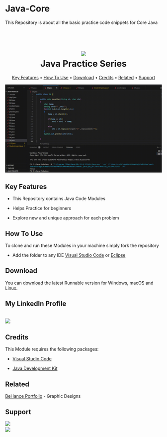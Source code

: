 # Java-Core
This Repository is about all the basic practice code snippets for Core Java


<h1 align="center">
  <br>
  <a href="https://github.com/R42OR/Java-Core"><img src="https://cdn.iconscout.com/icon/free/png-256/free-java-60-1174953.png" width="200"></a>
  <br>
  Java Practice Series
  <br>
</h1>



<p align="center">
  <a href="#key-features">Key Features</a> •
  <a href="#how-to-use">How To Use</a> •
  <a href="#download">Download</a> •
  <a href="#credits">Credits</a> •
  <a href="#related">Related</a> •
  <a href="#support">Support</a>
</p>

![screenshot](https://github.com/R42OR/Resources/blob/main/Module%20GIFS.gif)

## Key Features

* This Repository contains Java Code Modules

* Helps Practice for beginners

* Explore new and unique approach for each problem

## How To Use

To clone and run these Modules in your machine simply fork the repository
 * Add the folder to any IDE <a href="https://code.visualstudio.com/">Visual Studio Code</a> or <a href="https://www.eclipse.org/downloads/">Eclipse</a>

## Download

You can [download](https://github.com/R42OR/Java-Core) the latest Runnable version for Windows, macOS and Linux.

## My LinkedIn Profile

<br>
  <a href="https://www.linkedin.com/in/rajat-sinha-522936140/"><img src="https://cdn1.iconfinder.com/data/icons/logotypes/32/circle-linkedin-512.png" width="200"></a>
  <br>

## Credits

This Module requires the following packages:


- [Visual Studio Code](https://code.visualstudio.com/)

- [Java Development Kit](https://www.oracle.com/in/java/technologies/downloads/#java17)


## Related

[BeHance Portfolio](https://www.behance.net/rajat_sinha) - Graphic Designs

## Support
<p>
  <a href="https://www.linkedin.com/in/rajat-sinha-522936140/"><img src="https://cdn1.iconfinder.com/data/icons/logotypes/32/circle-linkedin-512.png" width="60"></a>

<br>
<a href="https://mail.google.com/mail/u/0/#inbox?compose=GTvVlcSMTRpGSjGqcJMbNMsdDlHdslDHcFCvPTqFrDxVpwmxwSGdhFpFRshWBTkdTNJXBjqfJxLkB">
	<img src="https://upload.wikimedia.org/wikipedia/commons/thumb/7/7e/Gmail_icon_%282020%29.svg/2560px-Gmail_icon_%282020%29.svg.png" width="60">
</a>
</p>



